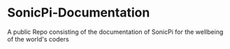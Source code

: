 # SonicPi-Documentation
A public Repo consisting of the documentation of SonicPi for the wellbeing of the world's coders
